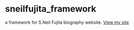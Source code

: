 # sneilfujita_framework
a framework for S.Neil Fujita biography website.
[View my site](https://hannashibata.github.io/sneilfujita-framework)
